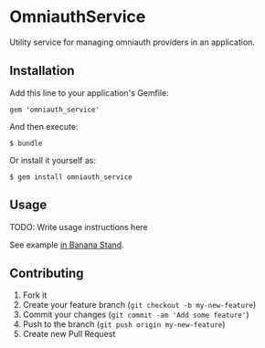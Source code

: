 # OmniauthService

Utility service for managing omniauth providers in an application.

## Installation

Add this line to your application's Gemfile:

    gem 'omniauth_service'

And then execute:

    $ bundle

Or install it yourself as:

    $ gem install omniauth_service

## Usage

TODO: Write usage instructions here

See example [in Banana Stand](https://github.com/voxmedia/banana_stand/blob/master/app/controllers/sessions_controller.rb).

## Contributing

1. Fork it
2. Create your feature branch (`git checkout -b my-new-feature`)
3. Commit your changes (`git commit -am 'Add some feature'`)
4. Push to the branch (`git push origin my-new-feature`)
5. Create new Pull Request
